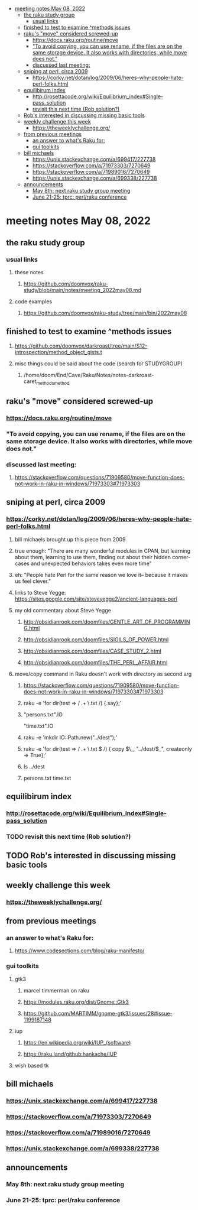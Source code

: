 - [meeting notes May 08, 2022](#orgca1da85)
  - [the raku study group](#org5eaf11f)
    - [usual links](#org353dc9d)
  - [finished to test to examine ^methods issues](#org10c8932)
  - [raku's "move" considered screwed-up](#orgdcba557)
    - [<https://docs.raku.org/routine/move>](#orgc3dddd8)
    - ["To avoid copying, you can use rename, if the files are on the same storage device. It also works with directories, while move does not."](#orgd7649e0)
    - [discussed last meeting:](#orge39c2e2)
  - [sniping at perl, circa 2009](#org0ee0074)
    - [<https://corky.net/dotan/log/2009/06/heres-why-people-hate-perl-folks.html>](#org6f23c64)
  - [equilibirum index](#orgff44e57)
    - [<http://rosettacode.org/wiki/Equilibrium_index#Single-pass_solution>](#org1b9031f)
    - [revisit this next time (Rob solution?)](#org97c315c)
  - [Rob's interested in discussing missing basic tools](#orgca5223c)
  - [weekly challenge this week](#orgac31e04)
    - [<https://theweeklychallenge.org/>](#org65eac84)
  - [from previous meetings](#orgf6d76ee)
    - [an answer to what's Raku for:](#orge703805)
    - [gui toolkits](#org7365d38)
  - [bill michaels](#org85ae912)
    - [<https://unix.stackexchange.com/a/699417/227738>](#org8f46a54)
    - [<https://stackoverflow.com/a/71973303/7270649>](#org1b695db)
    - [<https://stackoverflow.com/a/71989016/7270649>](#orgaec9671)
    - [<https://unix.stackexchange.com/a/699338/227738>](#org2c02912)
  - [announcements](#orgacd934e)
    - [May 8th: next raku study group meeting](#org263553b)
    - [June 21-25: tprc: perl/raku conference](#orgc7f0ef7)


<a id="orgca1da85"></a>

# meeting notes May 08, 2022


<a id="org5eaf11f"></a>

## the raku study group


<a id="org353dc9d"></a>

### usual links

1.  these notes

    1.  <https://github.com/doomvox/raku-study/blob/main/notes/meeting_2022may08.md>

2.  code examples

    1.  <https://github.com/doomvox/raku-study/tree/main/bin/2022may08>


<a id="org10c8932"></a>

## finished to test to examine ^methods issues

1.  <https://github.com/doomvox/darkroast/tree/main/S12-introspection/method_object_gists.t>

2.  misc things could be said about the code (search for STUDYGROUP)

    1.  /home/doom/End/Cave/Raku/Notes/notes-darkroast-caret<sub>methods</sub><sub>method</sub>


<a id="orgdcba557"></a>

## raku's "move" considered screwed-up


<a id="orgc3dddd8"></a>

### <https://docs.raku.org/routine/move>


<a id="orgd7649e0"></a>

### "To avoid copying, you can use rename, if the files are on the same storage device. It also works with directories, while move does not."


<a id="orge39c2e2"></a>

### discussed last meeting:

1.  <https://stackoverflow.com/questions/71909580/move-function-does-not-work-in-raku-in-windows/71973303#71973303>


<a id="org0ee0074"></a>

## sniping at perl, circa 2009


<a id="org6f23c64"></a>

### <https://corky.net/dotan/log/2009/06/heres-why-people-hate-perl-folks.html>

1.  bill michaels brought up this piece from 2009

2.  true enough: "There are many wonderful modules in CPAN, but learning about them, learning to use them, finding out about their hidden corner-cases and unexpected behaviors takes even more time"

3.  eh: "People hate Perl for the same reason we love it&#x2013; because it makes us feel clever."

4.  links to Steve Yegge: <https://sites.google.com/site/steveyegge2/ancient-languages-perl>

5.  my old commentary about Steve Yegge

    1.  <http://obsidianrook.com/doomfiles/GENTLE_ART_OF_PROGRAMMING.html>
    
    2.  <http://obsidianrook.com/doomfiles/SIGILS_OF_POWER.html>
    
    3.  <http://obsidianrook.com/doomfiles/CASE_STUDY_2.html>
    
    4.  <http://obsidianrook.com/doomfiles/THE_PERL_AFFAIR.html>

6.  move/copy command in Raku doesn't work with directory as second arg

    1.  <https://stackoverflow.com/questions/71909580/move-function-does-not-work-in-raku-in-windows/71973303#71973303>
    
    2.  raku -e 'for dir(test => / .+ \\.txt /) {.say};'
    
    3.  "persons.txt".IO
    
        "time.txt".IO
    
    4.  raku -e 'mkdir IO::Path.new("../dest");'
    
    5.  raku -e 'for dir(test => / .+ \\.txt $ /) { copy $\_, "../dest/$\_", createonly => True};'
    
    6.  ls ../dest
    
    7.  persons.txt time.txt


<a id="orgff44e57"></a>

## equilibirum index


<a id="org1b9031f"></a>

### <http://rosettacode.org/wiki/Equilibrium_index#Single-pass_solution>


<a id="org97c315c"></a>

### TODO revisit this next time (Rob solution?)


<a id="orgca5223c"></a>

## TODO Rob's interested in discussing missing basic tools


<a id="orgac31e04"></a>

## weekly challenge this week


<a id="org65eac84"></a>

### <https://theweeklychallenge.org/>


<a id="orgf6d76ee"></a>

## from previous meetings


<a id="orge703805"></a>

### an answer to what's Raku for:

1.  <https://www.codesections.com/blog/raku-manifesto/>


<a id="org7365d38"></a>

### gui toolkits

1.  gtk3

    1.  marcel timmerman on raku
    
    2.  <https://modules.raku.org/dist/Gnome::Gtk3>
    
    3.  <https://github.com/MARTIMM/gnome-gtk3/issues/28#issue-1199187148>

2.  iup

    1.  <https://en.wikipedia.org/wiki/IUP_(software)>
    
    2.  <https://raku.land/github:hankache/IUP>

3.  wish based tk


<a id="org85ae912"></a>

## bill michaels


<a id="org8f46a54"></a>

### <https://unix.stackexchange.com/a/699417/227738>


<a id="org1b695db"></a>

### <https://stackoverflow.com/a/71973303/7270649>


<a id="orgaec9671"></a>

### <https://stackoverflow.com/a/71989016/7270649>


<a id="org2c02912"></a>

### <https://unix.stackexchange.com/a/699338/227738>


<a id="orgacd934e"></a>

## announcements


<a id="org263553b"></a>

### May 8th: next raku study group meeting


<a id="orgc7f0ef7"></a>

### June 21-25: tprc: perl/raku conference
